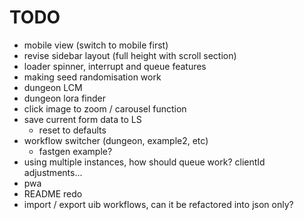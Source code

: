 # TODO

- mobile view (switch to mobile first)
- revise sidebar layout (full height with scroll section)
- loader spinner, interrupt and queue features
- making seed randomisation work
- dungeon LCM
- dungeon lora finder
- click image to zoom / carousel function
- save current form data to LS
  - reset to defaults
- workflow switcher (dungeon, example2, etc)
  - fastgen example?
- using multiple instances, how should queue work? clientId adjustments...
- pwa
- README redo
- import / export uib workflows, can it be refactored into json only?
